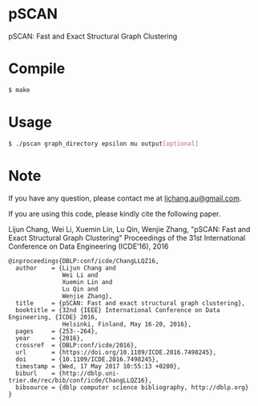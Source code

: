 # pSCAN
pSCAN: Fast and Exact Structural Graph Clustering

# Compile
```sh
$ make
```

# Usage
```sh
$ ./pscan graph_directory epsilon mu output[optional]
```

# Note
If you have any question, please contact me at ljchang.au@gmail.com.

If you are using this code, please kindly cite the following paper.

Lijun Chang, Wei Li, Xuemin Lin, Lu Qin, Wenjie Zhang,
"pSCAN: Fast and Exact Structural Graph Clustering"
Proceedings of the 31st International Conference on Data Engineering (ICDE’16), 2016

```
@inproceedings{DBLP:conf/icde/ChangLLQZ16,
  author    = {Lijun Chang and
               Wei Li and
               Xuemin Lin and
               Lu Qin and
               Wenjie Zhang},
  title     = {pSCAN: Fast and exact structural graph clustering},
  booktitle = {32nd {IEEE} International Conference on Data Engineering, {ICDE} 2016,
               Helsinki, Finland, May 16-20, 2016},
  pages     = {253--264},
  year      = {2016},
  crossref  = {DBLP:conf/icde/2016},
  url       = {https://doi.org/10.1109/ICDE.2016.7498245},
  doi       = {10.1109/ICDE.2016.7498245},
  timestamp = {Wed, 17 May 2017 10:55:13 +0200},
  biburl    = {http://dblp.uni-trier.de/rec/bib/conf/icde/ChangLLQZ16},
  bibsource = {dblp computer science bibliography, http://dblp.org}
}
```
